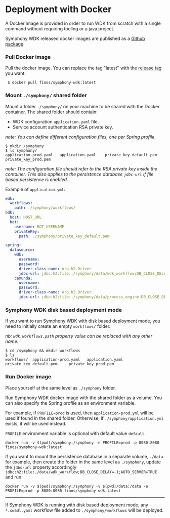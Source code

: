 # Deployment with Docker
A Docker image is provided in order to run WDK from scratch with a single command without requiring tooling or a java project.

Symphony WDK released docker images are published as a [Github package](https://github.com/orgs/finos/packages?repo_name=symphony-wdk).

### Pull Docker image
Pull the docker image. You can replace the tag "latest" with the [release tag](https://github.com/finos/symphony-wdk/tags) you want.
```shell
 $ docker pull finos/symphony-wdk:latest
```

### Mount `./symphony/` shared folder
Mount a folder `./symphony/` on your machine to be shared with the Docker container. The shared folder should contain:
- WDK configuration `application.yaml` file.
- Service account authentication RSA private key.


_note: You can define different configuration files, one per Spring profile._

```shell
$ mkdir /symphony
$ ls symphony/
application-prod.yaml	application.yaml	private_key_default.pem		private_key_prod.pem
```
_note: The configuration file should refer to the RSA private key inside the container. This also applies to the persistence database `jdbc-url` if file based persistence is enabled._

Example of `application.yml`:
```yaml
wdk:
  workflows:
    path: ./symphony/workflows/
bdk:
  host: HOST_URL
  bot:
    username: BOT_USERNAME
    privateKey:
      path: ./symphony/private_key_default.pem

spring:
  datasource:
    wdk:
      username:
      password: 
      driver-class-name: org.h2.Driver
      jdbc-url: jdbc:h2:file:./symphony/data/wdk_workflow;DB_CLOSE_DELAY=-1;AUTO_SERVER=TRUE
    camunda:
      username:
      password:
      driver-class-name: org.h2.Driver
      jdbc-url: jdbc:h2:file:./symphony/data/process_engine;DB_CLOSE_DELAY=-1;AUTO_SERVER=TRUE
```

### Symphony WDK disk based deployment mode
If you want to run Symphony WDK with disk based deployment mode, you need to initially create an empty `workflows/` folder.

_nb: `wdk.workflows.path` property value can be replaced with any other name._
```shell
$ cd /symphony && mkdir workflows
$ ls
workflows/	application-prod.yaml	application.yaml	private_key_default.pem		private_key_prod.pem
```

### Run Docker image
Place yourself at the same level as `./symphony` folder.

Run Symphony WDK docker image with the shared folder as a volume. You can also specify the Spring profile as an environment variable. 

For example, if `PROFILE=prod` is used, then `application-prod.yml` will be used if found in the shared folder. Otherwise, if `./symphony/application.yml` exists, it will be used instead.

`PROFILE` environment variable is optional with default value `default`.
```shell
docker run -v $(pwd)/symphony:/symphony -e PROFILE=prod -p 8080:8080 finos/symphony-wdk:latest 
```
If you want to mount the persistence database in a separate volume, `./data` for example, then create the folder in the same level as `./symphony`, update the `jdbc-url` property accordingly `jdbc:h2:file:./data/wdk_workflow;DB_CLOSE_DELAY=-1;AUTO_SERVER=TRUE` and run:
```shell
docker run -v $(pwd)/symphony:/symphony -v $(pwd)/data:/data -e PROFILE=prod -p 8080:8080 finos/symphony-wdk:latest 
```

---
If Symphony WDK is running with disk based deployment mode, any `*.swadl.yaml` workflow file added to `./symphony/workflows` will be deployed.
